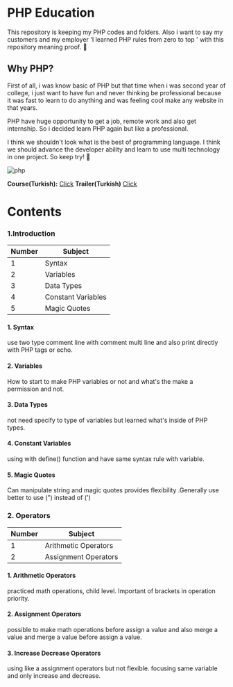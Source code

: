 # PHP Education

This repository is keeping my PHP codes and folders. Also i want to say my customers and my employer 'I learned  PHP rules from zero to top '  with this repository meaning proof. 🐘

## Why PHP?
First of all, i was know basic of PHP but that time when i was second year of college, i just want to have fun and never thinking be professional because it was fast to learn to do anything and was feeling cool make any website in that years.

PHP have huge opportunity to get a job, remote work and also get internship. So i decided learn PHP again but like a professional.

I think we shouldn't look what is the best of programming language. I think we should advance the developer ability and learn to use multi technology in one project. So keep try! 🚀

![php](https://upload.wikimedia.org/wikipedia/commons/2/27/PHP-logo.svg)

**Course(Turkish):** [Click](https://www.udemy.com/course/php-egitim-seti/)
**Trailer(Turkish)** [Click](https://mp4-a.udemycdn.com/2020-03-31_02-05-47-74e4767903b8ec217ed78f0c959d857d/WebHD_720p.mp4?IOaT4uSBVlGZws0GKs2BARhzCJ--VZn7yAY4IADARZRABrqGFz-2xpvatRUIEUtcZc_mSaWrgqquTjMusb2qSlQHNv8pCCXTbiApkk2E6LTxwcaLUVoB4EMh-M3XTJeswbwx_inOTzoC0Jvr6_b9DMxHdR7Mm1dMzMTR-lZGw3n24Q)

# Contents

### 1.Introduction

| Number | Subject            |
| ---    | ---                |
| 1      | Syntax             |
| 2      | Variables          |
| 3      | Data Types         |
| 4      | Constant Variables |
| 5      | Magic Quotes       |

#### 1. Syntax
use two type comment line with comment multi line and also print directly with PHP tags or echo.

#### 2. Variables
How to start to make PHP variables or not and what's the make a permission and not.

#### 3. Data Types
not need specify to type of variables but learned what's inside of PHP types.

#### 4. Constant Variables
using with define() function and have same syntax rule with variable.

#### 5. Magic Quotes
Can manipulate string and magic quotes provides flexibility .Generally use better to use (") instead of (')

### 2. Operators

| Number | Subject              |
| ---    | ---                  |
| 1      | Arithmetic Operators |
| 2      | Assignment Operators |


#### 1. Arithmetic Operators
practiced math operations, child level. Important of brackets in operation priority.

#### 2. Assignment Operators
possible to make math operations before assign a value and also merge a value and merge a value before assign a value.

#### 3. Increase Decrease Operators
using like a assignment operators but not flexible. focusing same variable and only increase and decrease.

